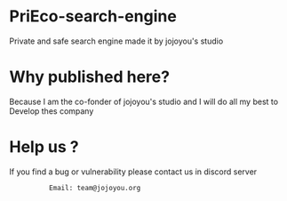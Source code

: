 # PriEco-search-engine
Private and safe search engine made it by jojoyou's studio 
# Why published here? 
Because I am the co-fonder of jojoyou's studio and I will do all my best to Develop thes company 
# Help us ?
If you find a bug or vulnerability please contact us in discord server 

              Email: team@jojoyou.org
